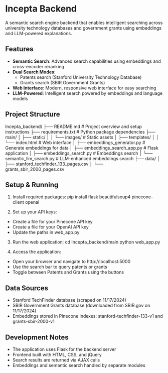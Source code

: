 # Incepta Backend

A semantic search engine backend that enables intelligent searching across university technology databases and government grants using embeddings and LLM-powered explanations.

## Features

- **Semantic Search**: Advanced search capabilities using embeddings and cross-encoder reranking
- **Dual Search Modes**: 
  - Patents search (Stanford University Technology Database)
  - Grants search (SBIR Government Grants)
- **Web Interface**: Modern, responsive web interface for easy searching
- **LLM-Powered**: Intelligent search powered by embeddings and language models

## Project Structure

Incepta_backend/
├── README.md          # Project overview and setup instructions
├── requirements.txt   # Python package dependencies
├── main/
│   ├── static/
│   │   └── images/        # Static assets
│   ├── templates/
│   │   └── index.html     # Web interface
│   ├── embeddings_generator.py          # Generate embeddings for data
│   ├── embeddings_search_app.py         # Flask application
│   ├── embeddings_search.py             # Embeddings search
│   └── semantic_llm_search.py           # LLM-enhanced embeddings search
├── data/
│   ├── stanford_techfinder_133_pages.csv
│   └── grants_sbir_2000_pages.csv

## Setup & Running

1. Install required packages:
pip install flask beautifulsoup4 pinecone-client openai

2. Set up your API keys:
- Create a file for your Pinecone API key
- Create a file for your OpenAI API key
- Update the paths in web_app.py

3. Run the web application:
cd Incepta_backend/main
python web_app.py

4. Access the application:
- Open your browser and navigate to http://localhost:5000
- Use the search bar to query patents or grants
- Toggle between Patents and Grants using the buttons

## Data Sources

- Stanford TechFinder database (scraped on 11/17/2024)
- SBIR Government Grants database (downloaded from SBIR.gov on 11/17/2024)
- Embeddings stored in Pinecone indexes: stanford-techfinder-133-v1 and grants-sbir-2000-v1

## Development Notes

- The application uses Flask for the backend server
- Frontend built with HTML, CSS, and jQuery
- Search results are returned via AJAX calls
- Embeddings and semantic search handled by separate modules